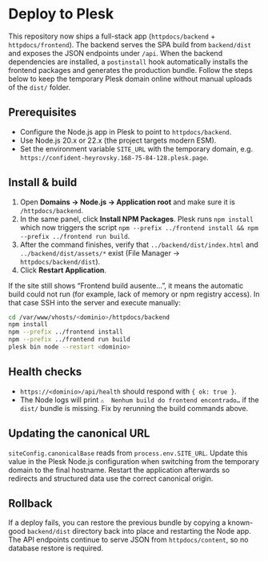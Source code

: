 Deploy to Plesk
===============

This repository now ships a full-stack app (`httpdocs/backend` + `httpdocs/frontend`).
The backend serves the SPA build from `backend/dist` and exposes the JSON
endpoints under `/api`. When the backend dependencies are installed, a
`postinstall` hook automatically installs the frontend packages and generates
the production bundle. Follow the steps below to keep the temporary Plesk domain
online without manual uploads of the `dist/` folder.

Prerequisites
-------------
- Configure the Node.js app in Plesk to point to `httpdocs/backend`.
- Use Node.js 20.x or 22.x (the project targets modern ESM).
- Set the environment variable `SITE_URL` with the temporary domain, e.g.
  `https://confident-heyrovsky.168-75-84-128.plesk.page`.

Install & build
---------------
1. Open **Domains → Node.js → Application root** and make sure it is
   `/httpdocs/backend`.
2. In the same panel, click **Install NPM Packages**. Plesk runs
   `npm install` which now triggers the script
   `npm --prefix ../frontend install && npm --prefix ../frontend run build`.
3. After the command finishes, verify that `../backend/dist/index.html`
   and `../backend/dist/assets/*` exist (File Manager → `httpdocs/backend/dist`).
4. Click **Restart Application**.

If the site still shows “Frontend build ausente…”, it means the automatic build
could not run (for example, lack of memory or npm registry access). In that case
SSH into the server and execute manually:

```bash
cd /var/www/vhosts/<dominio>/httpdocs/backend
npm install
npm --prefix ../frontend install
npm --prefix ../frontend run build
plesk bin node --restart <dominio>
```

Health checks
-------------
- `https://<dominio>/api/health` should respond with `{ ok: true }`.
- The Node logs will print `⚠️  Nenhum build do frontend encontrado…` if the
  `dist/` bundle is missing. Fix by rerunning the build commands above.

Updating the canonical URL
--------------------------
`siteConfig.canonicalBase` reads from `process.env.SITE_URL`. Update this value
in the Plesk Node.js configuration when switching from the temporary domain to
the final hostname. Restart the application afterwards so redirects and
structured data use the correct canonical origin.

Rollback
--------
If a deploy fails, you can restore the previous bundle by copying a known-good
`backend/dist` directory back into place and restarting the Node app. The API
endpoints continue to serve JSON from `httpdocs/content`, so no database restore
is required.
